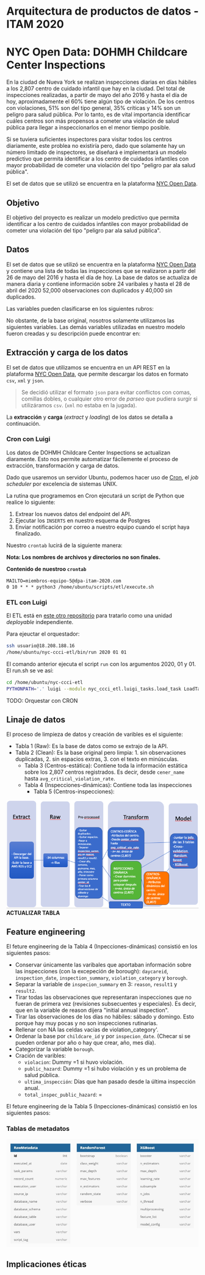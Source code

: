 # Arquitectura de productos de datos - ITAM 2020

# NYC Open Data: DOHMH Childcare Center Inspections

En la ciudad de Nueva York se realizan inspecciones diarias en días hábiles a los 2,807 centro de cuidado infantil que hay en la ciudad. Del total de inspecciones realizadas, a partir de mayo del año 2016 y hasta el día de hoy, aproximadamente el 60% tiene algún tipo de violación. De los centros con violaciones, 51% son del tipo general, 35% críticas y 14% son un peligro para salud pública. Por lo tanto, es de vital importancia identificar cuáles centros son más propensos a cometer una violación de salud pública para llegar a inspeccionarlos en el menor tiempo posible. 

Si se tuviera suficientes inspectores para visitar todos los centros diariamente, este problea no existiría pero, dado que solamente hay un número limitado de inspectores, se diseñará e implementará un modelo predictivo que permita identificar a los centro de cuidados infantiles con mayor probabilidad de cometer una violación del tipo "peligro par ala salud pública".

El set de datos que se utilizó se encuentra en la plataforma [NYC Open Data](https://dev.socrata.com/foundry/data.cityofnewyork.us/dsg6-ifza). 

## Objetivo

El objetivo del proyecto es realizar un modelo predictivo que permita identificar a los centro de cuidados infantiles con mayor probabilidad de cometer una violación del tipo "peligro par ala salud pública".

## Datos

El set de datos que se utilizó se encuentra en la plataforma [NYC Open Data](https://dev.socrata.com/foundry/data.cityofnewyork.us/dsg6-ifza) y contiene una lista de todas las inspecciones que se realizaron a partir del 26 de mayo del 2016 y hasta el día de hoy. La base de datos se actualiza de manera diaria y contiene información sobre 24 varibales y hasta el 28 de abril del 2020 52,000 observaciones con duplicados y 40,000 sin duplicados.

Las variables pueden clasificarse en los siguientes rubros:


No obstante, de la base original, nosotros solamente utilizamos las siguientes variables. Las demás variables utilizadas en nuestro modelo fueron creadas y su descripción puede encontrar en:

## Extracción y carga de los datos

El set de datos que utilizamos se encuentra en un API REST en la plataforma [NYC Open Data](https://dev.socrata.com/foundry/data.cityofnewyork.us/dsg6-ifza), que permite descargar los datos en formato `csv`, `xml` y `json`.

> Se decidió utilizar el formato `json` para evitar conflictos con comas, comillas dobles, o cualquier otro error de <em>parseo</em> que pudiera surgir si utilizáramos `csv`. (`xml` no estaba en la jugada).

La **extracción** y **carga** (<em>extract</em> y <em>loading</em>) de los datos se detalla a continuación.

### Cron con Luigi
Los datos de DOHMH Childcare Center Inspections se actualizan diaramente. Esto nos permite automatizar fácilemente el proceso de extracción, transformación y carga de datos. 

Dado que usaremos un servidor Ubuntu, podemos hacer uso de [Cron](https://en.wikipedia.org/wiki/Cron), el <em>job scheduler</em> por excelencia de sistemas UNIX. 

La rutina que programemos en Cron ejecutará un script de Python que realice lo siguiente:
1. Extrear los nuevos datos del endpoint del API.
2. Ejecutar los `INSERTS` en nuestro esquema de Postgres
3. Enviar notificación por correo a nuestro equipo cuando el script haya finalizado.

Nuestro `crontab` lucirá de la siguiente manera:

**Nota: Los nombres de archivos y directorios no son finales.**

**Contenido de nuestroo `crontab`**
~~~
MAILTO=miembros-equipo-5@dpa-itam-2020.com
0 10 * * * python3 /home/ubuntu/scripts/etl/execute.sh
~~~

### ETL con Luigi
El ETL está en [este otro repositorio](https://github.com/dpa-2020-equipo-5/nyc-ccci-etl) para tratarlo como una unidad <em>deployable</em> independiente.

Para ejeuctar el orquestador:

~~~~bash
ssh usuario@18.208.188.16
/home/ubuntu/nyc-ccci-etl/bin/run 2020 01 01
~~~~

El comando anterior ejecuta el script `run` con los argumentos 2020, 01 y 01. El run.sh se ve así:

~~~~bash
cd /home/ubuntu/nyc-ccci-etl
PYTHONPATH='.' luigi --module nyc_ccci_etl.luigi_tasks.load_task LoadTask --year=$1 --month=$2 --day=$3  --local-scheduler
~~~~

TODO: Orquestar con CRON

## Linaje de datos

El proceso de limpieza de datos y creación de varibles es el siguiente:

* Tabla 1 (Raw): Es la base de datos como se extrajo de la API.
* Tabla 2 (Clean): Es la base original pero limpia: 1. sin observaciones duplicadas, 2. sin espacios extras, 3. con el texto en minúsculas.
  * Tabla 3 (Centros-estática): Contiene toda la información estática sobre los 2,807 centros registrados. Es decir, desde `cener_name` hasta `avg_critical_violation_rate`.
  * Tabla 4 (Inspecciones-dinámicas): Contiene toda las inspecciones 
    * Tabla 5 (Centros-inspecciones): 
    
![linaje 1](docs/data_lineage.png) **ACTUALIZAR TABLA**

## Feature engineering 

El feture engineering de la Tabla 4 (Inpecciones-dinámicas) consistió en los siguientes pasos:

* Conservar únicamente las varibales que aportaban información sobre las inspecciones (con la excepeción de borough): `daycareid`, `inspection_date`, `inspection_summary`, `violation_category` y `borough`.
* Separar la variable de `inspecion_summary` en 3: `reason`, `result1` y `result2`.
* Tirar todas las observaciones que representaran inspecciones que no fueran de primera vez (revisiones subsecuentes y especiales). Es decir, que en la variable de reason dijera "initial annual inspection". 
* Tirar las observaciones de los días no hábiles: sábado y domingo. Esto porque hay muy pocas y no son inspecciones rutinarias.
* Rellenar con NA las celdas vacías de violation_category'.
* Ordenar la base por `childcare_id` y por `inspecion_date`. (Checar si se pueden ordenar por año o hay que crear, año, mes día).
* Categorizar la variable `borough`.
* Cración de varibles:
  * `violacion`: Dummy =1 si huvo violación.
  * `public_hazard`: Dummy =1 si hubo violación y es un problema de salud pública.
  * `ultima_inspección`: Días que han pasado desde la última inspección anual.
  * `total_inspec_public_hazard`: =

El feture engineering de la Tabla 5 (Inpecciones-dinámicas) consistió en los siguientes pasos:

### Tablas de metadatos
![metadata](docs/metadata_tables.jpeg)

## Implicaciones éticas
